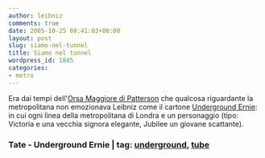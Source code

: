 ```yaml
---
author: leibniz
comments: true
date: 2005-10-25 08:41:03+00:00
layout: post
slug: siamo-nel-tunnel
title: Siamo nel tunnel
wordpress_id: 1845
categories:
- metro
---
```


Era dai tempi dell'[Orsa Maggiore di Patterson](http://www.tate.org.uk/britain/turnerprize/history/patterson.htm) che qualcosa riguardante la metropolitana non emozionava Leibniz come il cartone [Underground Ernie](http://www.undergroundernie.com/): in cui ogni linea della metropolitana di Londra e un personaggio (tipo: Victoria e una vecchia signora elegante, Jubilee un giovane scattante).  


### Tate - Underground Ernie | tag: [underground](http://www.technorati.com/tags/underground), [tube](http://www.technorati.com/tags/tube)
